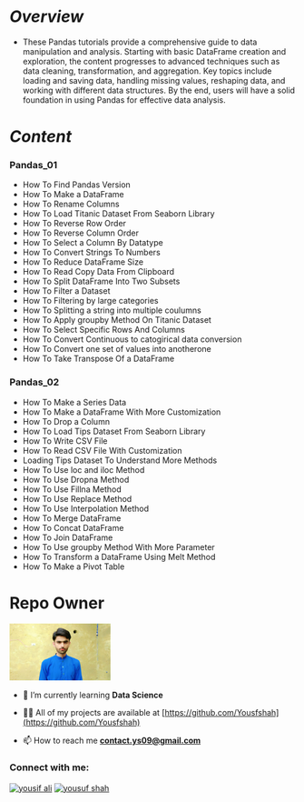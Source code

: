 # ***Overview***
- These Pandas tutorials provide a comprehensive guide to data manipulation and analysis. Starting with basic DataFrame creation and exploration, the content progresses to advanced techniques such as data cleaning, transformation, and aggregation. Key topics include loading and saving data, handling missing values, reshaping data, and working with different data structures. By the end, users will have a solid foundation in using Pandas for effective data analysis.

# ***Content***

### **Pandas_01**

-  How To Find Pandas Version
-  How To Make a DataFrame
-  How To Rename Columns
-  How To Load Titanic Dataset From Seaborn Library
-  How To Reverse Row Order
-  How To Reverse Column Order
-  How To Select a Column By Datatype
-  How To Convert Strings To Numbers
-  How To Reduce DataFrame Size
-  How To Read Copy Data From Clipboard
-  How To Split DataFrame Into Two Subsets
-  How To Filter a Dataset
-  How To Filtering by large categories
-  How To Splitting a string into multiple coulumns
-  How To Apply groupby Method On Titanic Dataset
-  How To Select Specific Rows And Columns
-  How To Convert Continuous to catogirical data conversion
-  How To Convert one set of values into anotherone
-  How To Take Transpose Of a DataFrame 

### **Pandas_02**  

- How To Make a Series Data
- How To Make a DataFrame With More Customization
- How To Drop a Column 
- How To Load Tips Dataset From Seaborn Library
- How To Write CSV File
- How To Read CSV File With Customization
- Loading Tips Dataset To Understand More Methods 
- How To Use loc and iloc Method 
- How To Use Dropna Method 
- How To Use Fillna Method
- How To Use Replace Method
- How To Use Interpolation Method 
- How To Merge DataFrame
- How To Concat DataFrame
- How To Join DataFrame
- How To Use groupby Method With More Parameter 
- How To Transform a DataFrame Using Melt Method 
- How To Make a Pivot Table

# Repo Owner

<img  alt="Owner Pic" src="yousuf_shah.jpg" height="100px">

- 🌱 I’m currently learning **Data Science**

- 👨‍💻 All of my projects are available at [https://github.com/Yousfshah](https://github.com/Yousfshah)

- 📫 How to reach me **contact.ys09@gmail.com**

<h3 align="left">Connect with me:</h3>
<p align="left">
<a href="https://www.linkedin.com/in/yousif-ali-7ba9492b4/" target="blank"><img align="center" src="https://raw.githubusercontent.com/rahuldkjain/github-profile-readme-generator/master/src/images/icons/Social/linked-in-alt.svg" alt="yousif ali" height="30" width="40" /></a>
<a href="https://www.kaggle.com/yousufshah" target="blank"><img align="center" src="https://raw.githubusercontent.com/rahuldkjain/github-profile-readme-generator/master/src/images/icons/Social/kaggle.svg" alt="yousuf shah" height="30" width="40" /></a>
</p>